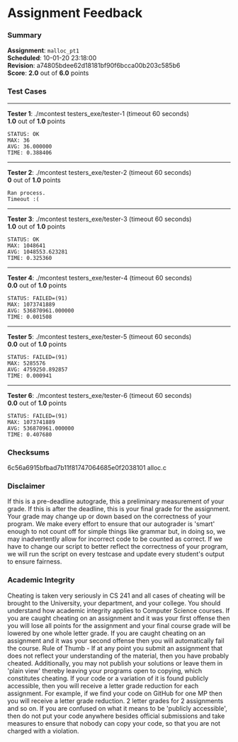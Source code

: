 # Assignment Feedback

### Summary

**Assignment**: `malloc_pt1`  
**Scheduled**: 10-01-20 23:18:00  
**Revision**: a74805bdee62d18181bf90f6bcca00b203c585b6  
**Score**: **2.0** out of **6.0** points

### Test Cases
---

**Tester 1**: ./mcontest testers_exe/tester-1 (timeout 60 seconds)  
**1.0** out of **1.0** points
```
STATUS: OK
MAX: 36
AVG: 36.000000
TIME: 0.388406
```
---

**Tester 2**: ./mcontest testers_exe/tester-2 (timeout 60 seconds)  
**0** out of **1.0** points
```
Ran process.
Timeout :(
```
---

**Tester 3**: ./mcontest testers_exe/tester-3 (timeout 60 seconds)  
**1.0** out of **1.0** points
```
STATUS: OK
MAX: 1048641
AVG: 1048553.623281
TIME: 0.325360
```
---

**Tester 4**: ./mcontest testers_exe/tester-4 (timeout 60 seconds)  
**0.0** out of **1.0** points
```
STATUS: FAILED=(91)
MAX: 1073741889
AVG: 536870961.000000
TIME: 0.001508
```
---

**Tester 5**: ./mcontest testers_exe/tester-5 (timeout 60 seconds)  
**0.0** out of **1.0** points
```
STATUS: FAILED=(91)
MAX: 5285576
AVG: 4759250.892857
TIME: 0.000941
```
---

**Tester 6**: ./mcontest testers_exe/tester-6 (timeout 60 seconds)  
**0.0** out of **1.0** points
```
STATUS: FAILED=(91)
MAX: 1073741889
AVG: 536870961.000000
TIME: 0.407680
```
### Checksums

6c56a6915bfbad7b11f81747064685e0f2038101 alloc.c


### Disclaimer
If this is a pre-deadline autograde, this a preliminary measurement of your grade.
If this is after the deadline, this is your final grade for the assignment.
Your grade may change up or down based on the correctness of your program.
We make every effort to ensure that our autograder is 'smart' enough to not count off
for simple things like grammar but, in doing so, we may inadvertently allow for
incorrect code to be counted as correct.
If we have to change our script to better reflect the correctness of your program,
we will run the script on every testcase and update every student's output to ensure fairness.



### Academic Integrity
Cheating is taken very seriously in CS 241 and all cases of cheating will be brought to the University, your department, and your college.
You should understand how academic integrity applies to Computer Science courses.
If you are caught cheating on an assignment and it was your first offense then you will lose all points for the assignment and your final course
grade will be lowered by one whole letter grade. If you are caught cheating on an assignment and it was your second offense then you will automatically fail the course.
Rule of Thumb - If at any point you submit an assignment that does not reflect your understanding of the material, then you have probably cheated.
Additionally, you may not publish your solutions or leave them in 'plain view' thereby leaving your programs open to copying, which constitutes cheating.
If your code or a variation of it is found publicly accessible, then you will receive a letter grade reduction for each assignment.
For example, if we find your code on GitHub for one MP then you will receive a letter grade reduction. 2 letter grades for 2 assignments and so on.
If you are confused on what it means to be 'publicly accessible', then do not put your code anywhere besides official submissions and take measures
to ensure that nobody can copy your code, so that you are not charged with a violation.


